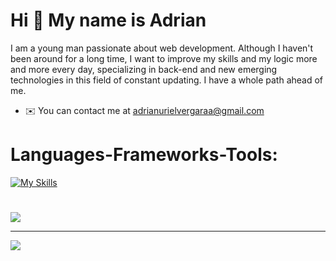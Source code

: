 
Hi 👋 My name is Adrian
=======================

I am a young man passionate about web development. Although I haven't been around for a long time, I want to improve my skills and my logic more and more every day, specializing in back-end and new emerging technologies in this field of constant updating. I have a whole path ahead of me.

* ✉️  You can contact me at [adrianurielvergaraa@gmail.com](mailto:adrianurielvergaraa@gmail.com)

# Languages-Frameworks-Tools:
[![My Skills](https://skillicons.dev/icons?i=html,css,javascript,typescript,astro,git,github,tailwind,react,next,figma,nodejs,npm,notion&theme=dark&perline=7)](https://skillicons.dev)


#

![](https://quotes-github-readme.vercel.app/api?type=horizontal&theme=dark)

---
[![](https://visitcount.itsvg.in/api?id=Adrian&icon=2&color=12)](https://visitcount.itsvg.in)

###


